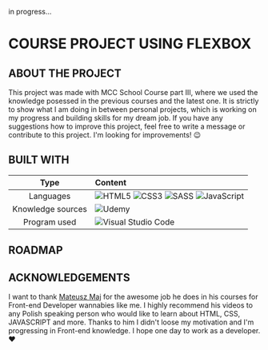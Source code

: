 in progress...

# COURSE PROJECT USING FLEXBOX

## ABOUT THE PROJECT

This project was made with MCC School Course part III, where we used the knowledge posessed in the previous courses and the latest one. It is strictly to show what I am doing in between personal projects, which is working on my progress and building skills for my dream job. If you have any suggestions how to improve this project, feel free to write a message or contribute to this project. I'm looking for improvements! :wink:

## BUILT WITH

|       Type        | Content                                                                                                                                                                                                                                                                                                                                                                                                                                            |
| :---------------: | :------------------------------------------------------------------------------------------------------------------------------------------------------------------------------------------------------------------------------------------------------------------------------------------------------------------------------------------------------------------------------------------------------------------------------------------------- |
|     Languages     | ![HTML5](https://img.shields.io/badge/html5-%23E34F26.svg?style=for-the-badge&logo=html5&logoColor=white) ![CSS3](https://img.shields.io/badge/css3-%231572B6.svg?style=for-the-badge&logo=css3&logoColor=white) ![SASS](https://img.shields.io/badge/SASS-hotpink.svg?style=for-the-badge&logo=SASS&logoColor=white) ![JavaScript](https://img.shields.io/badge/javascript-%23323330.svg?style=for-the-badge&logo=javascript&logoColor=%23F7DF1E) |
| Knowledge sources | ![Udemy](https://img.shields.io/badge/Udemy-A435F0?style=for-the-badge&logo=Udemy&logoColor=white)                                                                                                                                                                                                                                                                                                                                                 |
|   Program used    | ![Visual Studio Code](https://img.shields.io/badge/Visual%20Studio%20Code-0078d7.svg?style=for-the-badge&logo=visual-studio-code&logoColor=white)                                                                                                                                                                                                                                                                                                  |

## ROADMAP

## ACKNOWLEDGEMENTS

I want to thank [Mateusz Maj](https://www.linkedin.com/in/mateusz-maj-b003b6178/?originalSubdomain=pl) for the awesome job he does in his courses for Front-end Developer wannabies like me. I highly recommend his videos to any Polish speaking person who would like to learn about HTML, CSS, JAVASCRIPT and more. Thanks to him I didn't loose my motivation and I'm progressing in Front-end knowledge. I hope one day to work as a developer. :heart:
